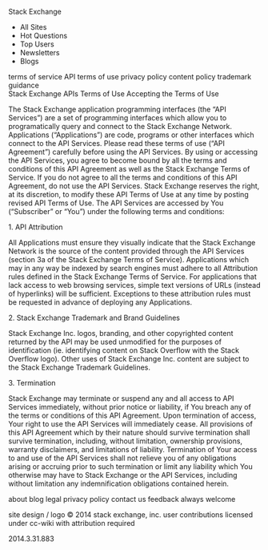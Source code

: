 Stack Exchange

*   All Sites
*   Hot Questions
*   Top Users
*   Newsletters
*   Blogs

terms of service API terms of use privacy policy content policy trademark guidance  
Stack Exchange APIs Terms of Use Accepting the Terms of Use

The Stack Exchange application programming interfaces (the “API Services”) are a set of programming interfaces which allow you to programatically query and connect to the Stack Exchange Network. Applications (“Applications”) are code, programs or other interfaces which connect to the API Services. Please read these terms of use (“API Agreement”) carefully before using the API Services. By using or accessing the API Services, you agree to become bound by all the terms and conditions of this API Agreement as well as the Stack Exchange Terms of Service. If you do not agree to all the terms and conditions of this API Agreement, do not use the API Services. Stack Exchange reserves the right, at its discretion, to modify these API Terms of Use at any time by posting revised API Terms of Use. The API Services are accessed by You (“Subscriber” or “You”) under the following terms and conditions:

1\. API Attribution

All Applications must ensure they visually indicate that the Stack Exchange Network is the source of the content provided through the API Services (section 3a of the Stack Exchange Terms of Service). Applications which may in any way be indexed by search engines must adhere to all Attribution rules defined in the Stack Exchange Terms of Service. For applications that lack access to web browsing services, simple text versions of URLs (instead of hyperlinks) will be sufficient. Exceptions to these attribution rules must be requested in advance of deploying any Applications.

2\. Stack Exchange Trademark and Brand Guidelines

Stack Exchange Inc. logos, branding, and other copyrighted content returned by the API may be used unmodified for the purposes of identification (ie. identifying content on Stack Overflow with the Stack Overflow logo). Other uses of Stack Exchange Inc. content are subject to the Stack Exchange Trademark Guidelines.

3\. Termination

Stack Exchange may terminate or suspend any and all access to API Services immediately, without prior notice or liability, if You breach any of the terms or conditions of this API Agreement. Upon termination of access, Your right to use the API Services will immediately cease. All provisions of this API Agreement which by their nature should survive termination shall survive termination, including, without limitation, ownership provisions, warranty disclaimers, and limitations of liability. Termination of Your access to and use of the API Services shall not relieve you of any obligations arising or accruing prior to such termination or limit any liability which You otherwise may have to Stack Exchange or the API Services, including without limitation any indemnification obligations contained herein.

  

about blog legal privacy policy contact us feedback always welcome

site design / logo © 2014 stack exchange, inc. user contributions licensed under cc-wiki with attribution required

2014.3.31.883
